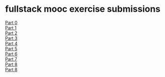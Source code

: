 # fullstack mooc exercise submissions
[Part 0](https://github.com/teemyl/fullstack_mooc/tree/master/part0)<br>
[Part 1](https://github.com/teemyl/fullstack_mooc/tree/master/part1)<br>
[Part 2](https://github.com/teemyl/fullstack_mooc/tree/master/part2)<br>
[Part 3](https://github.com/teemyl/fullstack_mooc/tree/master/part3)<br>
[Part 4](https://github.com/teemyl/fullstack_mooc/tree/master/part4)<br>
[Part 5](https://github.com/teemyl/fullstack_mooc/tree/master/part5)<br>
[Part 6](https://github.com/teemyl/fullstack_mooc/tree/master/part6)<br>
[Part 7](https://github.com/teemyl/fullstack_mooc/tree/master/part7)<br>
[Part 8](https://github.com/teemyl/fullstack_mooc/tree/master/part8)<br>
[Part 8](https://github.com/teemyl/fullstack_mooc/tree/master/part9)<br>
